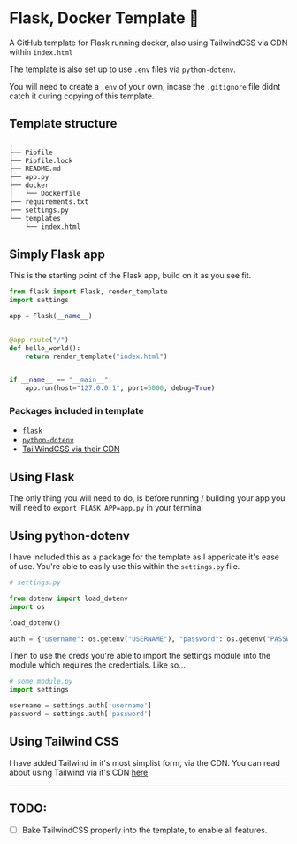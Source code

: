 # Flask, Docker Template 🐳

A GitHub template for Flask running docker, also using TailwindCSS via CDN within `index.html`

The template is also set up to use `.env` files via `python-dotenv`.

You will need to create a `.env` of your own, incase the `.gitignore` file didnt catch it during copying of this template.

## Template structure

```bash
.
├── Pipfile
├── Pipfile.lock
├── README.md
├── app.py
├── docker
│   └── Dockerfile
├── requirements.txt
├── settings.py
└── templates
    └── index.html
```

## Simply Flask app

This is the starting point of the Flask app, build on it as you see fit.

```python
from flask import Flask, render_template
import settings

app = Flask(__name__)


@app.route("/")
def hello_world():
    return render_template("index.html")


if __name__ == "__main__":
    app.run(host="127.0.0.1", port=5000, debug=True)
```

### Packages included in template

- [`flask`](https://flask-sqlalchemy.palletsprojects.com/en/2.x/)
- [`python-dotenv`](https://pypi.org/project/python-dotenv/)
- [TailWindCSS via their CDN](https://tailwindcss.com)

## Using Flask

The only thing you will need to do, is before running / building your app you will need to `export FLASK_APP=app.py` in your terminal


## Using python-dotenv

I have included this as a package for the template as I appericate it's ease of use. You're able to easily use this within the `settings.py` file.

```python
# settings.py

from dotenv import load_dotenv
import os

load_dotenv()

auth = {"username": os.getenv("USERNAME"), "password": os.getenv("PASSWORD")}
```

Then to use the creds you're able to import the settings module into the module which requires the credentials. Like so...

```python
# some module.py
import settings

username = settings.auth['username']
password = settings.auth['password']
```

## Using Tailwind CSS

I have added Tailwind in it's most simplist form, via the CDN. You can read about using Tailwind via it's CDN [here](https://tailwindcss.com/docs/installation#using-tailwind-via-cdn)

---

## TODO:

- [ ] Bake TailwindCSS properly into the template, to enable all features.
